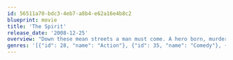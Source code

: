 ```yaml
---
id: 56511a70-bdc3-4eb7-a8b4-e62a16e4b8c2
blueprint: movie
title: 'The Spirit'
release_date: '2008-12-25'
overview: "Down these mean streets a man must come. A hero born, murdered, and born again. When a Rookie cop named Denny Colt returns from the beyond as The Spirit, a hero whose mission is to fight against the bad forces from the shadows of Central City, the Octopus who kills anyone unfortunate enough to see his face who has other plans. He's going to wipe out the entire city."
genres: '[{"id": 28, "name": "Action"}, {"id": 35, "name": "Comedy"}, {"id": 53, "name": "Thriller"}, {"id": 80, "name": "Crime"}, {"id": 878, "name": "Science Fiction"}]'
---
```

